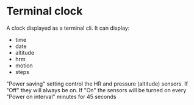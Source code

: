 # Terminal clock

A clock displayed as a terminal cli.
It can display:

- time
- date
- altitude
- hrm
- motion
- steps

"Power saving" setting control the HR and pressure (altitude) sensors.
If "Off" they will always be on.
If "On" the sensors will be turned on every "Power on interval" minutes for 45 seconds
